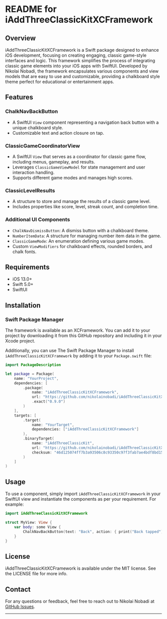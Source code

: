
# README for iAddThreeClassicKitXCFramework

## Overview

iAddThreeClassicKitXCFramework is a Swift package designed to enhance iOS development, focusing on creating engaging, classic game-style interfaces and logic. This framework simplifies the process of integrating classic game elements into your iOS apps with SwiftUI. Developed by Nikolai Nobadi, the framework encapsulates various components and view models that are easy to use and customizable, providing a chalkboard style theme perfect for educational or entertainment apps.

## Features

### ChalkNavBackButton
- A SwiftUI `View` component representing a navigation back button with a unique chalkboard style.
- Customizable text and action closure on tap.

### ClassicGameCoordinatorView
- A SwiftUI `View` that serves as a coordinator for classic game flow, including menus, gameplay, and results.
- Leverages `ClassicGameViewModel` for state management and user interaction handling.
- Supports different game modes and manages high scores.

### ClassicLevelResults
- A structure to store and manage the results of a classic game level.
- Includes properties like score, level, streak count, and completion time.

### Additional UI Components
- `ChalkNavDismissButton`: A dismiss button with a chalkboard theme.
- `NumberItemData`: A structure for managing number item data in the game.
- `ClassicGameMode`: An enumeration defining various game modes.
- Custom `ViewModifiers` for chalkboard effects, rounded borders, and chalk fonts.

## Requirements
- iOS 13.0+
- Swift 5.0+
- SwiftUI

## Installation

### Swift Package Manager
The framework is available as an XCFramework. You can add it to your project by downloading it from this GitHub repository and including it in your Xcode project.


Additionally, you can use The Swift Package Manager to install `iAddThreeClassicKitXCFramework` by adding it to your `Package.swift` file:

```swift
import PackageDescription

let package = Package(
    name: "YourProject",
    dependencies: [
        .package(
            name: "iAddThreeClassicKitXCFramework",
            url: "https://github.com/nikolainobadi/iAddThreeClassicKitXCFramework.git",
            .exact("0.9.0")
        )
    ],
    targets: [
        .target(
            name: "YourTarget",
            dependencies: ["iAddThreeClassicKitXCFramework"]
        ),
        .binaryTarget(
            name: "iAddThreeClassicKit",
            url: "https://github.com/nikolainobadi/iAddThreeClassicKitXCFramework/releases/download/v0.9.0/iAddThreeClassicKit.xcframework.zip",
            checksum: "46d125074ff7b3a93506c8c93350c97f3fab7ae4bdf8bd15b472e2586141f886"
        )
    ]
)
```

## Usage
To use a component, simply import `iAddThreeClassicKitXCFramework` in your SwiftUI view and instantiate the components as per your requirement. For example:

```swift
import iAddThreeClassicKitXCFramework

struct MyView: View {
    var body: some View {
        ChalkNavBackButton(text: "Back", action: { print("Back tapped") })
    }
}
```

## License
iAddThreeClassicKitXCFramework is available under the MIT license. See the LICENSE file for more info.

## Contact
For any questions or feedback, feel free to reach out to Nikolai Nobadi at [GitHub Issues](https://github.com/nikolainobadi/iAddThreeClassicKitXCFramework/issues).

---
